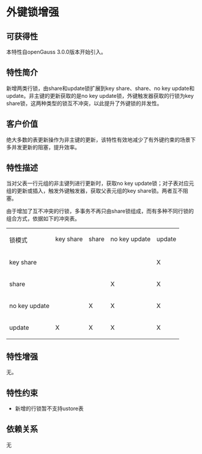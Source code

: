 # 外键锁增强

## 可获得性<a name="section1076382216287"></a>

本特性自openGauss 3.0.0版本开始引入。

## 特性简介<a name="section732915401281"></a>

新增两类行锁，由share和update锁扩展到key share、share、no key update和update。非主键的更新获取的是no key update锁，外键触发器获取的行锁为key share锁，这两种类型的锁互不冲突，以此提升了外键锁的并发性。

## 客户价值<a name="section103921852122817"></a>

绝大多数的表更新操作为非主键的更新，该特性有效地减少了有外键约束的场景下多并发更新的阻塞，提升效率。

## 特性描述<a name="section811017719290"></a>

当对父表一行元组的非主键列进行更新时，获取no key update锁；对子表对应元组的更新或插入，触发外键触发器，获取父表元组的key share锁。两者互不阻塞。

由于增加了互不冲突的行锁，多事务不再只由share锁组成，而有多种不同行锁的组合方式，依据如下的冲突表。

<a name="simpletable14592221592"></a>
<table id="simpletable14592221592"><tr id="strow114590221295"><td valign="top" id="stentry2459172215912"><p id="p84601122999"><a name="p84601122999"></a><a name="p84601122999"></a>锁模式</p>
</td>
<td valign="top" id="stentry174608221495"><p id="p94606227911"><a name="p94606227911"></a><a name="p94606227911"></a>key share</p>
</td>
<td valign="top" id="stentry1460122198"><p id="p144604226920"><a name="p144604226920"></a><a name="p144604226920"></a>share</p>
</td>
<td valign="top" id="stentry134602221916"><p id="p7460522593"><a name="p7460522593"></a><a name="p7460522593"></a>no key update</p>
</td>
<td valign="top" id="stentry846092219913"><p id="p12460142219918"><a name="p12460142219918"></a><a name="p12460142219918"></a>update</p>
</td>
</tr>
<tr id="strow94603222912"><td valign="top" id="stentry154601221098"><p id="p1046015221095"><a name="p1046015221095"></a><a name="p1046015221095"></a>key share</p>
</td>
<td valign="top" id="stentry114606221295">&nbsp;&nbsp;</td>
<td valign="top" id="stentry1246011227917">&nbsp;&nbsp;</td>
<td valign="top" id="stentry94601122890">&nbsp;&nbsp;</td>
<td valign="top" id="stentry146010221892"><p id="p114601229912"><a name="p114601229912"></a><a name="p114601229912"></a>X</p>
</td>
</tr>
<tr id="strow14608223913"><td valign="top" id="stentry1446016227910"><p id="p164608229914"><a name="p164608229914"></a><a name="p164608229914"></a>share</p>
</td>
<td valign="top" id="stentry74609228915">&nbsp;&nbsp;</td>
<td valign="top" id="stentry94601522491">&nbsp;&nbsp;</td>
<td valign="top" id="stentry146042215913"><p id="p104602221915"><a name="p104602221915"></a><a name="p104602221915"></a>X</p>
</td>
<td valign="top" id="stentry1946013221194"><p id="p34600222093"><a name="p34600222093"></a><a name="p34600222093"></a>X</p>
</td>
</tr>
<tr id="strow64604224917"><td valign="top" id="stentry144602228914"><p id="p1746002215915"><a name="p1746002215915"></a><a name="p1746002215915"></a>no key update</p>
</td>
<td valign="top" id="stentry44609227917">&nbsp;&nbsp;</td>
<td valign="top" id="stentry16460822397"><p id="p144601022391"><a name="p144601022391"></a><a name="p144601022391"></a>X</p>
</td>
<td valign="top" id="stentry13460822499"><p id="p144604221493"><a name="p144604221493"></a><a name="p144604221493"></a>X</p>
</td>
<td valign="top" id="stentry1546002213914"><p id="p4460132212916"><a name="p4460132212916"></a><a name="p4460132212916"></a>X</p>
</td>
</tr>
<tr id="strow746082212913"><td valign="top" id="stentry246014221915"><p id="p04600224917"><a name="p04600224917"></a><a name="p04600224917"></a>update</p>
</td>
<td valign="top" id="stentry184601722092"><p id="p16460222493"><a name="p16460222493"></a><a name="p16460222493"></a>X</p>
</td>
<td valign="top" id="stentry17460182213914"><p id="p3460182217915"><a name="p3460182217915"></a><a name="p3460182217915"></a>X</p>
</td>
<td valign="top" id="stentry246019228911"><p id="p846019224916"><a name="p846019224916"></a><a name="p846019224916"></a>X</p>
</td>
<td valign="top" id="stentry194606221592"><p id="p144607221093"><a name="p144607221093"></a><a name="p144607221093"></a>X</p>
</td>
</tr>
</table>

## 特性增强<a name="section1359382119297"></a>

无。

## 特性约束<a name="section13355203802911"></a>

-   新增的行锁暂不支持ustore表

## 依赖关系<a name="section101449415302"></a>

无


